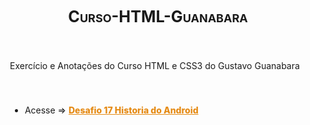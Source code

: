 # Curso-HTML-Guanabara
<style>

body {
    padding: 15px;
}

.container-lg.px-3.my-5.markdown-body {
    background-color: black;
    color: white;
    padding: 50px 40px;
    box-shadow: 0px 0px 20px black;
    border-radius: 15px;
}

h1#curso-html-guanabara, h1{
    padding-bottom: 0.3em;
    font-size: 1.8em;
    text-align: center;
    font-variant: small-caps;
}

a {
    font-weight: 800;
    color: #e58b16;
}
container.conteudo {
    display: flex;
    flex-direction: column;
    margin: 33px 3%;
}
p.description {
    margin-bottom: 40px;
}

</style>

<container class="conteudo">
<p class="description">Exercício e Anotações do Curso HTML e CSS3 do Gustavo Guanabara</p>

<ul>
<li>Acesse => <a href="https://wandersonhrodrigues.github.io/Curso-HTML-Guanabara/desafios/ex017_desafio/des010" target="_blank">Desafio 17 Historia do Android</a></li>
</ul>
</container><!--    conteudo    -->
